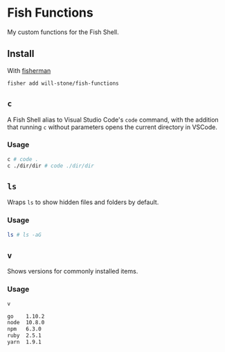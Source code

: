 # Fish Functions

My custom functions for the Fish Shell.

## Install

With [fisherman](https://github.com/jorgebucaran/fisher)

```
fisher add will-stone/fish-functions
```

## `c`

A Fish Shell alias to Visual Studio Code's `code` command, with the addition
that running `c` without parameters opens the current directory in VSCode.

### Usage

```sh
c # code .
c ./dir/dir # code ./dir/dir
```

## `ls`

Wraps `ls` to show hidden files and folders by default.

### Usage

```sh
ls # ls -aG
```

## `v`

Shows versions for commonly installed items.

### Usage

```sh
v

go    1.10.2
node  10.8.0
npm   6.3.0
ruby  2.5.1
yarn  1.9.1
```
